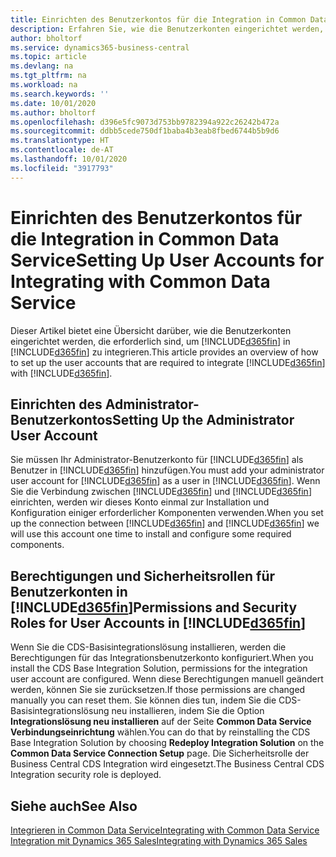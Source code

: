 ```yaml
---
title: Einrichten des Benutzerkontos für die Integration in Common Data Service | Microsoft Docs
description: Erfahren Sie, wie die Benutzerkonten eingerichtet werden, die die Apps zum Austausch von Daten verwenden, und die Mitarbeiter nutzen, um auf Daten in den Apps zuzugreifen und diese Daten zu synchronisieren.
author: bholtorf
ms.service: dynamics365-business-central
ms.topic: article
ms.devlang: na
ms.tgt_pltfrm: na
ms.workload: na
ms.search.keywords: ''
ms.date: 10/01/2020
ms.author: bholtorf
ms.openlocfilehash: d396e5fc9073d753bb9782394a922c26242b472a
ms.sourcegitcommit: ddbb5cede750df1baba4b3eab8fbed6744b5b9d6
ms.translationtype: HT
ms.contentlocale: de-AT
ms.lasthandoff: 10/01/2020
ms.locfileid: "3917793"
---
```

# <a name="setting-up-user-accounts-for-integrating-with-common-data-service"></a><span data-ttu-id="e9098-103">Einrichten des Benutzerkontos für die Integration in Common Data Service</span><span class="sxs-lookup"><span data-stu-id="e9098-103">Setting Up User Accounts for Integrating with Common Data Service</span></span>
<span data-ttu-id="e9098-104">Dieser Artikel bietet eine Übersicht darüber, wie die Benutzerkonten eingerichtet werden, die erforderlich sind, um [!INCLUDE[d365fin](includes/d365fin_md.md)] in [!INCLUDE[d365fin](includes/cds_long_md.md)] zu integrieren.</span><span class="sxs-lookup"><span data-stu-id="e9098-104">This article provides an overview of how to set up the user accounts that are required to integrate [!INCLUDE[d365fin](includes/cds_long_md.md)] with [!INCLUDE[d365fin](includes/d365fin_md.md)].</span></span>  

## <a name="setting-up-the-administrator-user-account"></a><span data-ttu-id="e9098-105">Einrichten des Administrator-Benutzerkontos</span><span class="sxs-lookup"><span data-stu-id="e9098-105">Setting Up the Administrator User Account</span></span>
<span data-ttu-id="e9098-106">Sie müssen Ihr Administrator-Benutzerkonto für [!INCLUDE[d365fin](includes/d365fin_md.md)] als Benutzer in [!INCLUDE[d365fin](includes/cds_long_md.md)] hinzufügen.</span><span class="sxs-lookup"><span data-stu-id="e9098-106">You must add your administrator user account for [!INCLUDE[d365fin](includes/d365fin_md.md)] as a user in [!INCLUDE[d365fin](includes/cds_long_md.md)].</span></span> <span data-ttu-id="e9098-107">Wenn Sie die Verbindung zwischen [!INCLUDE[d365fin](includes/d365fin_md.md)] und [!INCLUDE[d365fin](includes/cds_long_md.md)] einrichten, werden wir dieses Konto einmal zur Installation und Konfiguration einiger erforderlicher Komponenten verwenden.</span><span class="sxs-lookup"><span data-stu-id="e9098-107">When you set up the connection between [!INCLUDE[d365fin](includes/d365fin_md.md)] and [!INCLUDE[d365fin](includes/cds_long_md.md)] we will use this account one time to install and configure some required components.</span></span> 

## <a name="permissions-and-security-roles-for-user-accounts-in-d365fin"></a><span data-ttu-id="e9098-108">Berechtigungen und Sicherheitsrollen für Benutzerkonten in [!INCLUDE[d365fin](includes/cds_long_md.md)]</span><span class="sxs-lookup"><span data-stu-id="e9098-108">Permissions and Security Roles for User Accounts in [!INCLUDE[d365fin](includes/cds_long_md.md)]</span></span>
<span data-ttu-id="e9098-109">Wenn Sie die CDS-Basisintegrationslösung installieren, werden die Berechtigungen für das Integrationsbenutzerkonto konfiguriert.</span><span class="sxs-lookup"><span data-stu-id="e9098-109">When you install the CDS Base Integration Solution, permissions for the integration user account are configured.</span></span> <span data-ttu-id="e9098-110">Wenn diese Berechtigungen manuell geändert werden, können Sie sie zurücksetzen.</span><span class="sxs-lookup"><span data-stu-id="e9098-110">If those permissions are changed manually you can reset them.</span></span> <span data-ttu-id="e9098-111">Sie können dies tun, indem Sie die CDS-Basisintegrationslösung neu installieren, indem Sie die Option **Integrationslösung neu installieren** auf der Seite **Common Data Service Verbindungseinrichtung** wählen.</span><span class="sxs-lookup"><span data-stu-id="e9098-111">You can do that by reinstalling the CDS Base Integration Solution by choosing **Redeploy Integration Solution** on the **Common Data Service Connection Setup** page.</span></span> <span data-ttu-id="e9098-112">Die Sicherheitsrolle der Business Central CDS Integration wird eingesetzt.</span><span class="sxs-lookup"><span data-stu-id="e9098-112">The Business Central CDS Integration security role is deployed.</span></span>

<!--
The following tables list the minimum permissions for the user accounts in [!INCLUDE[d365fin](includes/cds_long_md.md)].

### Minimum Permissions for the Administrator
The following table displays the minimum permissions on each tab for each security role that is required for the administrator user.

##### Customization
|Security Role|Access Level|Dynamics NAV 2018 and Earlier|Business Central <br> October 2018|Business Central <br> April 2019|
|----|----|-----|----|----|
|Model Driven App|Global|||Read|
|Plugin Assembly|Global|Read|Read|Read|
|Plugin Type|Global|Read|Read|Read|
|Relationship|Global|||Read|
|SDK Message|Global|Read|Read|Read|
|SDK Message Proessing Step|Global|Read|Read|Read|
|SDK Message Proessing Step Image|Global|Read|Read|Read|
|System From|Global|||Write|

##### Custom Entities
|Security Role|Access Level|Dynamics NAV 2018 and Earlier|Business Central <br> October 2018|Business Central <br> April 2020|
|----|----|-----|----|----|
|Business Central Account Statistics|Global|Read|Read|Read|
|Business Central Connection|Global|Create, Read, Write, Delete|Create, Read, Write, Delete|Create, Read, Write, Delete|
|Post Configuration|Global|||Write|

### Minimum Permissions for automatically created [!INCLUDE[d365fin](includes/d365fin_md.md)] Integration application user
The following table displays the minimum permissions on each tab for each security role that is required for the automatically created [!INCLUDE[d365fin](includes/d365fin_md.md)] Integration application user.

##### Core Records
|Security Role|Access Level|Dynamics NAV 2018 and Earlier|Business Central <br> October 2018|Business Central <br> April 2019|
|----|----|-----|----|----|
|Account|Global|Create, Read, Write, Append, Append To, Assign|Create, Read, Write, Append, Append To, Assign|Create, Read, Write, Append, Append To, Assign|
|Action Card|Global||Read|Read|
|Connection|Global|Read|Read|Read|
|Contact|Global|Create, Read, Write, Append, Append To|Create, Read, Write, Append, Append To|Create, Read, Write, Append, Append To|
|Note|Global|||Create, Read, Write, Delete Append, Assign|
|Opportunity|Global||Create, Read, Write, Append, Append To|Create, Read, Write, Append, Append To|
|Post|Global|||Create, Read, Append To|
|User Entity UI|User|Create, Read, Write|Create, Read, Write|Create, Read, Write|

##### Sales
|Security Role|Access Level|Dynamics NAV 2018 and Earlier|Business Central <br> October 2018|Business Central <br> April 2019|
|----|----|-----|----|----|
|Invoice|Global|Create, Read, Write, Append, Append To|Create, Read, Write, Append, Append To|Create, Read, Write, Append, Append To|
|Order|Global|Read, Write, Append To|Read, Write, Append To|Read, Write, Append, Append To, Assign|
|Product|Global|Create, Read, Write, Append, Append To|Create, Read, Write, Append, Append To|Create, Read, Write, Append, Append To|
|Property|Global|Read|Read|Read|
|Property Association|Global|Read|Read|Read|
|Property Option Set Item|Global|Read|Read|Read|
|Quote|Global|Read|Read|Read|

##### Service
|Security Role|Access Level|Dynamics NAV 2018 and Earlier|Business Central <br> October 2018|Business Central <br> April 2019|
|----|----|-----|----|----|
|Case|Global|Read|Read|Read|

##### Business Management
|Security Role|Access Level|Dynamics NAV 2018 and Earlier|Business Central <br> October 2018|Business Central <br> April 2019|
|----|----|-----|----|----|
|Currency|Global|Create, Read, Write|Create, Read, Write|Create, Read, Write|
|Organization|Global|Read, Write|Read, Write|Read, Write|
|Security Role|Global|||Read|
|User|Global|Create, Read, Write, Append, Append To|Create, Read, Write, Append, Append To|Create, Read, Write, Append, Append To|
|User Settings|Global|Create, Read, Write, Delete, Append To|Create, Read, Write, Delete, Append To|Create, Read, Write, Delete, Append To|
|Act on Behalf of Another User|Global|Yes|Yes|Yes|

##### Customization
|Security Role|Access Level|Dynamics NAV 2018 and Earlier|Business Central <br> October 2018|Business Central <br> April 2019|
|----|----|-----|----|----|
|Field|Global||Read|Read|
|Plug-in Assembly|Global|Read|Read|Read|
|Plug-in Type|Global|Read|Read|Read|
|SDK Message|Global|Read|Read|Read|
|SDK Message Processing Step|Global|Read|Read|Read|
|Web Resource|Global|Read|Read|Read|

##### Custom Entities
|Security Role|Access Level|Dynamics NAV 2018 and Earlier|Business Central <br> October 2018|Business Central <br> April 2019|
|----|----|-----|----|----|
|Dynamics 365 Business Central Account Statistics|Global|Create, Read, Write, Append To|Create, Read, Write, Append To|Create, Read, Write, Append To|
|Dynamics 365 Business Central Connection|Global|Read|Read|Read|

### Product Availability User
You can allow sales people to view inventory levels for the items they sell by granting them the permissions described in the following table.

##### Custom Entities
|Security Role|Access Level|Dynamics NAV 2018 and Earlier|Business Central <br> October 2018|Business Central <br> April 2019|
|----|----|-----|----|----|
|Dynamics 365 Business Central Account Statistics|Global|Create, Read, Write, Append To|Create, Read, Write, Append To|Create, Read, Write, Append To|
|Dynamics 365 Business Central Connection|Global|Read|Read|Read|

-->

## <a name="see-also"></a><span data-ttu-id="e9098-113">Siehe auch</span><span class="sxs-lookup"><span data-stu-id="e9098-113">See Also</span></span>  
[<span data-ttu-id="e9098-114">Integrieren in Common Data Service</span><span class="sxs-lookup"><span data-stu-id="e9098-114">Integrating with Common Data Service</span></span>](admin-common-data-service.md)  
[<span data-ttu-id="e9098-115">Integration mit Dynamics 365 Sales</span><span class="sxs-lookup"><span data-stu-id="e9098-115">Integrating with Dynamics 365 Sales</span></span>](admin-prepare-dynamics-365-for-sales-for-integration.md)  
